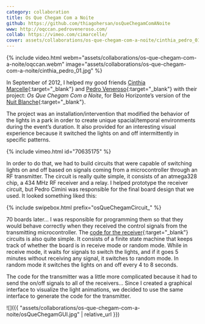 ```yaml
---
category: collaboration
title: Os Que Chegam Com a Noite
github: https://github.com/thiagohersan/osQueChegamComANoite
www: http://oqccan.pedroveneroso.com/
collab: https://vimeo.com/cimarcelle/
cover: assets/collaborations/os-que-chegam-com-a-noite/cinthia_pedro_01.jpg
---
```

{% include video.html
  webm="assets/collaborations/os-que-chegam-com-a-noite/oqccan.webm"
  image="assets/collaborations/os-que-chegam-com-a-noite/cinthia_pedro_01.jpg"
%}

In September of 2012, I helped my good friends [Cinthia Marcelle](https://vimeo.com/cimarcelle){:target="_blank"} and [Pedro Veneroso](http://pedroveneroso.com/){:target="_blank"} with their project: *Os Que Chegam Com a Noite*, for Belo Horizonte’s version of the [Nuit Blanche](http://en.wikipedia.org/wiki/Nuit_Blanche){:target="_blank"}.

The project was an installation/intervention that modified the behavior of the lights in a park in order to create unique spacial/temporal environments during the event’s duration. It also provided for an interesting visual experience because it switched the lights on and off intermittently in specific patterns.

{% include vimeo.html id="70635175" %}

In order to do that, we had to build circuits that were capable of switching lights on and off based on signals coming from a microcontroller through an RF transmitter. The circuit is really quite simple, it consists of an atmega328 chip, a 434 MHz RF receiver and a relay. I helped prototype the receiver circuit, but Pedro Cimini was responsible for the final board design that we used. It looked something liked this:

{% include swipebox.html prefix="osQueChegamCircuit_" %}

70 boards later... I was responsible for programming them so that they would behave correctly when they received the control signals from the transmitting microcontroller. The [code for the receiver](https://github.com/thiagohersan/osQueChegamComANoite/tree/master/Arduino/osQueChegam-rx){:target="_blank"} circuits is also quite simple. It consists of a finite state machine that keeps track of whether the board is in receive mode or random mode. While in receive mode, it waits for signals to switch the lights, and if it goes 5 minutes without receiving any signal, it switches to random mode. In random mode it switches the lights on and off every 4 to 8 seconds.

The code for the transmitter was a little more complicated because it had to send the on/off signals to all of the receivers... Since I created a graphical interface to visualize the light animations, we decided to use the same interface to generate the code for the transmitter.

![]({{ "assets/collaborations/os-que-chegam-com-a-noite/osQueChegamGUI.jpg" | relative_url }})
